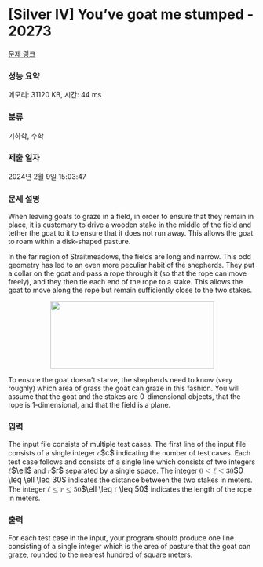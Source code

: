 # [Silver IV] You’ve goat me stumped - 20273 

[문제 링크](https://www.acmicpc.net/problem/20273) 

### 성능 요약

메모리: 31120 KB, 시간: 44 ms

### 분류

기하학, 수학

### 제출 일자

2024년 2월 9일 15:03:47

### 문제 설명

<p>When leaving goats to graze in a field, in order to ensure that they remain in place, it is customary to drive a wooden stake in the middle of the field and tether the goat to it to ensure that it does not run away. This allows the goat to roam within a disk-shaped pasture.</p>

<p>In the far region of Straitmeadows, the fields are long and narrow. This odd geometry has led to an even more peculiar habit of the shepherds. They put a collar on the goat and pass a rope through it (so that the rope can move freely), and they then tie each end of the rope to a stake. This allows the goat to move along the rope but remain sufficiently close to the two stakes.</p>

<p style="text-align: center;"><img alt="" src="https://upload.acmicpc.net/343e1a10-5cbe-44ae-a76a-bd33ca89482d/-/preview/" style="width: 333px; height: 138px;"></p>

<p>To ensure the goat doesn't starve, the shepherds need to know (very roughly) which area of grass the goat can graze in this fashion. You will assume that the goat and the stakes are 0-dimensional objects, that the rope is 1-dimensional, and that the field is a plane.</p>

### 입력 

 <p>The input file consists of multiple test cases. The first line of the input file consists of a single integer <mjx-container class="MathJax" jax="CHTML" style="font-size: 109%; position: relative;"><mjx-math class="MJX-TEX" aria-hidden="true"><mjx-mi class="mjx-i"><mjx-c class="mjx-c1D450 TEX-I"></mjx-c></mjx-mi></mjx-math><mjx-assistive-mml unselectable="on" display="inline"><math xmlns="http://www.w3.org/1998/Math/MathML"><mi>c</mi></math></mjx-assistive-mml><span aria-hidden="true" class="no-mathjax mjx-copytext">$c$</span></mjx-container> indicating the number of test cases. Each test case follows and consists of a single line which consists of two integers <mjx-container class="MathJax" jax="CHTML" style="font-size: 109%; position: relative;"><mjx-math class="MJX-TEX" aria-hidden="true"><mjx-mi class="mjx-i"><mjx-c class="mjx-c2113"></mjx-c></mjx-mi></mjx-math><mjx-assistive-mml unselectable="on" display="inline"><math xmlns="http://www.w3.org/1998/Math/MathML"><mi>ℓ</mi></math></mjx-assistive-mml><span aria-hidden="true" class="no-mathjax mjx-copytext">$\ell$</span></mjx-container> and <mjx-container class="MathJax" jax="CHTML" style="font-size: 109%; position: relative;"><mjx-math class="MJX-TEX" aria-hidden="true"><mjx-mi class="mjx-i"><mjx-c class="mjx-c1D45F TEX-I"></mjx-c></mjx-mi></mjx-math><mjx-assistive-mml unselectable="on" display="inline"><math xmlns="http://www.w3.org/1998/Math/MathML"><mi>r</mi></math></mjx-assistive-mml><span aria-hidden="true" class="no-mathjax mjx-copytext">$r$</span></mjx-container> separated by a single space. The integer <mjx-container class="MathJax" jax="CHTML" style="font-size: 109%; position: relative;"><mjx-math class="MJX-TEX" aria-hidden="true"><mjx-mn class="mjx-n"><mjx-c class="mjx-c30"></mjx-c></mjx-mn><mjx-mo class="mjx-n" space="4"><mjx-c class="mjx-c2264"></mjx-c></mjx-mo><mjx-mi class="mjx-i" space="4"><mjx-c class="mjx-c2113"></mjx-c></mjx-mi><mjx-mo class="mjx-n" space="4"><mjx-c class="mjx-c2264"></mjx-c></mjx-mo><mjx-mn class="mjx-n" space="4"><mjx-c class="mjx-c33"></mjx-c><mjx-c class="mjx-c30"></mjx-c></mjx-mn></mjx-math><mjx-assistive-mml unselectable="on" display="inline"><math xmlns="http://www.w3.org/1998/Math/MathML"><mn>0</mn><mo>≤</mo><mi>ℓ</mi><mo>≤</mo><mn>30</mn></math></mjx-assistive-mml><span aria-hidden="true" class="no-mathjax mjx-copytext">$0 \leq \ell \leq 30$</span></mjx-container> indicates the distance between the two stakes in meters. The integer <mjx-container class="MathJax" jax="CHTML" style="font-size: 109%; position: relative;"><mjx-math class="MJX-TEX" aria-hidden="true"><mjx-mi class="mjx-i"><mjx-c class="mjx-c2113"></mjx-c></mjx-mi><mjx-mo class="mjx-n" space="4"><mjx-c class="mjx-c2264"></mjx-c></mjx-mo><mjx-mi class="mjx-i" space="4"><mjx-c class="mjx-c1D45F TEX-I"></mjx-c></mjx-mi><mjx-mo class="mjx-n" space="4"><mjx-c class="mjx-c2264"></mjx-c></mjx-mo><mjx-mn class="mjx-n" space="4"><mjx-c class="mjx-c35"></mjx-c><mjx-c class="mjx-c30"></mjx-c></mjx-mn></mjx-math><mjx-assistive-mml unselectable="on" display="inline"><math xmlns="http://www.w3.org/1998/Math/MathML"><mi>ℓ</mi><mo>≤</mo><mi>r</mi><mo>≤</mo><mn>50</mn></math></mjx-assistive-mml><span aria-hidden="true" class="no-mathjax mjx-copytext">$\ell \leq r \leq 50$</span></mjx-container> indicates the length of the rope in meters. </p>

### 출력 

 <p>For each test case in the input, your program should produce one line consisting of a single integer which is the area of pasture that the goat can graze, rounded to the nearest hundred of square meters.</p>

